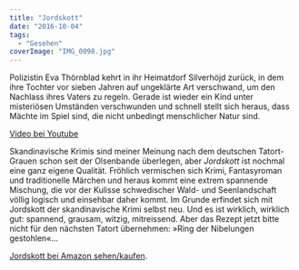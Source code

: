 ```yaml
---
title: "Jordskott"
date: "2016-10-04"
tags:
  - "Gesehen"
coverImage: "IMG_0098.jpg"
---
```


Polizistin Eva Thörnblad kehrt in ihr Heimatdorf Silverhöjd zurück, in dem ihre Tochter vor sieben Jahren auf ungeklärte Art verschwand, um den Nachlass ihres Vaters zu regeln. Gerade ist wieder ein Kind unter misteriösen Umständen verschwunden und schnell stellt sich heraus, dass Mächte im Spiel sind, die nicht unbedingt menschlicher Natur sind.

<a href="https://www.youtube.com/watch?v=SU5pgC54yt0">Video bei Youtube</a>

Skandinavische Krimis sind meiner Meinung nach dem deutschen Tatort-Grauen schon seit der Olsenbande überlegen, aber _Jordskott_ ist nochmal eine ganz eigene Qualität. Fröhlich vermischen sich Krimi, Fantasyroman und traditionelle Märchen und heraus kommt eine extrem spannende Mischung, die vor der Kulisse schwedischer Wald- und Seenlandschaft völlig logisch und einsehbar daher kommt. Im Grunde erfindet sich mit Jordskott der skandinavische Krimi selbst neu. Und es ist wirklich, wirklich gut: spannend, grausam, witzig, mitreissend. Aber das Rezept jetzt bitte nicht für den nächsten Tatort übernehmen: »Ring der Nibelungen gestohlen«…

[Jordskott bei Amazon sehen/kaufen](http://amzn.to/2dFl7Uy "Affiliate-Link").
